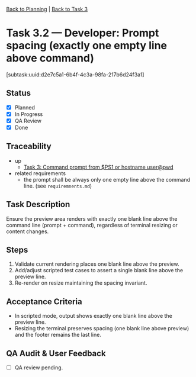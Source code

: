 [Back to Planning](./planning.md) | [Back to Task 3](./task-3.md)

# Task 3.2 — Developer: Prompt spacing (exactly one empty line above command)

[subtask:uuid:d2e7c5a1-6b4f-4c3a-98fa-217b6d24f3a1]

## Status
- [x] Planned
- [x] In Progress
 - [x] QA Review
 - [x] Done

## Traceability
- up
  - [Task 3: Command prompt from $PS1 or hostname user@pwd](./task-3.md)
- related requirements
  - the prompt shall be always only one empty line above the command line. (see `requiremnents.md`)

## Task Description
Ensure the preview area renders with exactly one blank line above the command line (prompt + command), regardless of terminal resizing or content changes.

## Steps
1. Validate current rendering places one blank line above the preview.
2. Add/adjust scripted test cases to assert a single blank line above the preview line.
3. Re-render on resize maintaining the spacing invariant.

## Acceptance Criteria
- In scripted mode, output shows exactly one blank line above the preview line.
- Resizing the terminal preserves spacing (one blank line above preview) and the footer remains the last line.

## QA Audit & User Feedback
- [ ] QA review pending.


